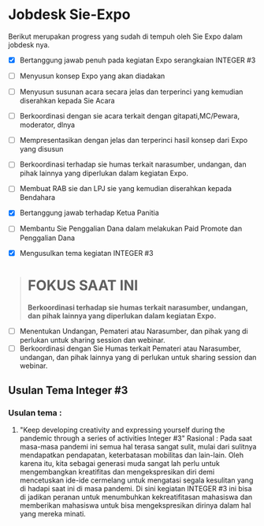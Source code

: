 # Jobdesk Sie-Expo
Berikut merupakan progress yang sudah di tempuh oleh Sie Expo dalam jobdesk nya.

- [x] Bertanggung jawab penuh pada kegiatan Expo serangkaian INTEGER #3

- [ ] Menyusun konsep Expo yang akan diadakan

- [ ] Menyusun susunan acara secara jelas dan terperinci yang kemudian diserahkan kepada Sie Acara

- [ ] Berkoordinasi dengan sie acara terkait dengan gitapati,MC/Pewara, moderator, dlnya

- [ ] Mempresentasikan dengan jelas dan terperinci hasil konsep dari Expo yang disusun

- [ ] Berkoordinasi terhadap sie humas terkait  narasumber, undangan, dan pihak lainnya yang diperlukan dalam kegiatan Expo.

- [ ] Membuat RAB sie dan LPJ sie yang kemudian diserahkan kepada Bendahara

- [x] Bertanggung jawab terhadap Ketua Panitia

- [ ] Membantu Sie Penggalian Dana dalam melakukan Paid Promote dan Penggalian Dana

- [x] Mengusulkan tema kegiatan INTEGER #3

> # FOKUS SAAT INI
> **Berkoordinasi terhadap sie humas terkait  narasumber, undangan, dan pihak lainnya yang diperlukan dalam kegiatan Expo.**
   - [ ] Menentukan Undangan, Pemateri atau Narasumber, dan pihak yang di perlukan untuk sharing session dan webinar.
   - [ ] Berkoordinasi dengan Sie Humas terkait Pemateri atau Narasumber, undangan, dan pihak lainnya yang di perlukan untuk sharing session dan webinar.

## Usulan Tema Integer #3

### Usulan tema :
1) "Keep developing creativity and expressing yourself during the pandemic through a series of activities Integer #3"
Rasional : Pada saat masa-masa pandemi ini semua hal terasa sangat sulit, mulai dari sulitnya mendapatkan pendapatan, keterbatasan mobilitas dan lain-lain. Oleh karena itu, kita sebagai generasi muda sangat lah perlu untuk mengembangkan kreatifitas dan mengekspresikan diri demi mencetuskan ide-ide cermelang untuk mengatasi segala kesulitan yang di hadapi saat ini di masa pandemi. Di sini kegiatan INTEGER #3 ini bisa di jadikan peranan untuk menumbuhkan kekreatifitasan mahasiswa dan memberikan mahasiswa untuk bisa mengekspresikan dirinya dalam hal yang mereka minati.
